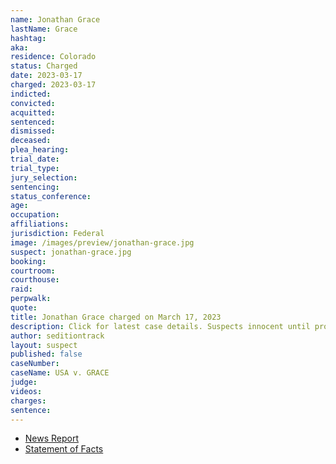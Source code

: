 ```yaml
---
name: Jonathan Grace
lastName: Grace
hashtag:
aka:
residence: Colorado
status: Charged
date: 2023-03-17
charged: 2023-03-17
indicted:
convicted:
acquitted:
sentenced:
dismissed:
deceased:
plea_hearing:
trial_date:
trial_type:
jury_selection:
sentencing:
status_conference:
age:
occupation:
affiliations:
jurisdiction: Federal
image: /images/preview/jonathan-grace.jpg
suspect: jonathan-grace.jpg
booking:
courtroom:
courthouse:
raid:
perpwalk:
quote:
title: Jonathan Grace charged on March 17, 2023
description: Click for latest case details. Suspects innocent until proven guilty.
author: seditiontrack
layout: suspect
published: false
caseNumber:
caseName: USA v. GRACE
judge:
videos:
charges:
sentence:
---
```


- [News Report]()
- [Statement of Facts](https://storage.courtlistener.com/recap/gov.uscourts.dcd.253252/gov.uscourts.dcd.253252.1.1.pdf)
